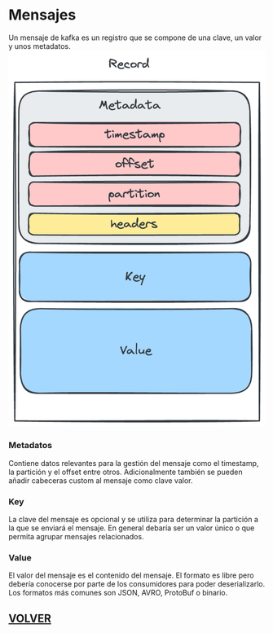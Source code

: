 # Mensajes
Un mensaje de kafka es un registro que se compone de una clave, un valor y unos metadatos.
<img style="width: 400pt" src="static/kafka-record.png">

### Metadatos
Contiene datos relevantes para la gestión del mensaje como el timestamp, la partición y el offset entre otros. Adicionalmente también se pueden añadir cabeceras custom al mensaje como clave valor.

### Key
La clave del mensaje es opcional y se utiliza para determinar la partición a la que se enviará el mensaje. En general debaría ser un valor único o que permita agrupar mensajes relacionados.

### Value
El valor del mensaje es el contenido del mensaje. El formato es libre pero debería conocerse por parte de los consumidores para poder deserializarlo. Los formatos más comunes son JSON, AVRO, ProtoBuf o binario.

## [VOLVER](readme.md)